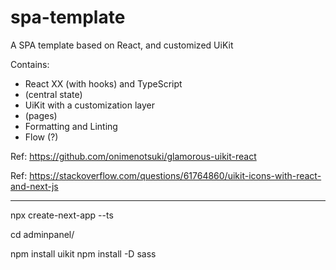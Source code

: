 # spa-template
A SPA template based on React,  and customized UiKit 


Contains:

- React XX (with hooks) and TypeScript
- (central state)
- UiKit with a customization layer
- (pages)
- Formatting and Linting
- Flow (?)


Ref: https://github.com/onimenotsuki/glamorous-uikit-react

Ref: https://stackoverflow.com/questions/61764860/uikit-icons-with-react-and-next-js



-------------


npx create-next-app --ts


cd adminpanel/

npm install uikit
npm install -D sass




